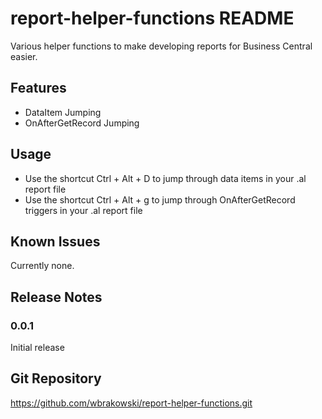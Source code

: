 # report-helper-functions README

Various helper functions to make developing reports for Business Central easier.

## Features

- DataItem Jumping
- OnAfterGetRecord Jumping

## Usage

- Use the shortcut Ctrl + Alt + D to jump through data items in your .al report file 
- Use the shortcut Ctrl + Alt + g to jump through OnAfterGetRecord triggers in your .al report file 

## Known Issues

Currently none.

## Release Notes

### 0.0.1

Initial release

## Git Repository

https://github.com/wbrakowski/report-helper-functions.git